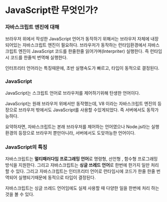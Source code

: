 # JavaScript란 무엇인가?

### 자바스크립트 엔진에 대해

브라우저 위에서 작성한 JavaScript 언어가 동작하기 위해서는 브라우저 자체에 내장되어있는 자바스크립트 엔진이 필요하다.
브라우저가 동작하는 런타임환경에서 자바스크립트 엔진이 JavaScript 코드를 한줄한줄 읽어가며(Interpriter) 실행한다. 즉 런타임시 코드를 한줄씩 번역해 실행한다.

인터프리터 언어라는 특징때문에, 초반 실행속도가 빠르고, 타입이 동적으로 결정된다.

### JavaScript

JavaScript는 스크립트 언어로 브라우저를 제어하기위해 탄생한 언어이다.

JavaScript는 원래 브라우저 위에서만 동작했는데, V8 이라는 자바스크립트 엔진의 등장으로 브라우저 밖에서도 JavaScript를 사용할 수있게되었다. 즉 서버에서도 동작가능하다.

요약하자면, 자바스크립트는 본래 브라우저를 제어하는 언어였으나 Node.js라는 실행 환경의 등장으로 브라우저 뿐만아니라, 서버에서도 도앚까능한 언어이다.

### JavaScript의 특징

자바스크립트는 **멀티패러다임 프로그래밍 언어**로 명령형, 선언형 , 함수형 프로그래밍 방식을 지원한다. 그리고 자바스크립트는 **싱글 쓰레드 언어**로 한번에 한가지 일만 처리할 수 있다. 그리고 자바스크립트는 인터프리터 언어로 런타임시에 코드가 한줄 한줄 번역되어 실행되기때문에 동적으로 타입이 결정된다.

자바스크립트는 싱글 쓰레드 언어임에도 실제 사용할 때 다양한 일을 한번에 처리 하는것을 볼 수 있다.
